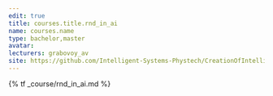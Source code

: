 ```yaml
---
edit: true
title: courses.title.rnd_in_ai
name: courses.name
type: bachelor,master
avatar:
lecturers: grabovoy_av
site: https://github.com/Intelligent-Systems-Phystech/CreationOfIntelligentSystems
---
```


{% tf _course/rnd_in_ai.md %}
